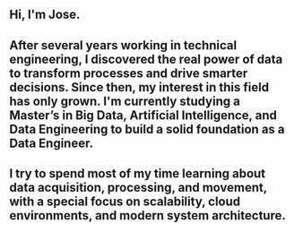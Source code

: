 ## Hi, I'm Jose.
## After several years working in technical engineering, I discovered the real power of data to transform processes and drive smarter decisions. Since then, my interest in this field has only grown. I'm currently studying a Master’s in Big Data, Artificial Intelligence, and Data Engineering to build a solid foundation as a Data Engineer.
## I try to spend most of my time learning about data acquisition, processing, and movement, with a special focus on scalability, cloud environments, and modern system architecture.

<!--
**josabi-Es/josabi-Es** is a ✨ _special_ ✨ repository because its `README.md` (this file) appears on your GitHub profile.

Here are some ideas to get you started:

- 🔭 I’m currently working on ...
- 🌱 I’m currently learning ...
- 👯 I’m looking to collaborate on ...
- 🤔 I’m looking for help with ...
- 💬 Ask me about ...
- 📫 How to reach me: ...
- 😄 Pronouns: ...
- ⚡ Fun fact: ...
-->
